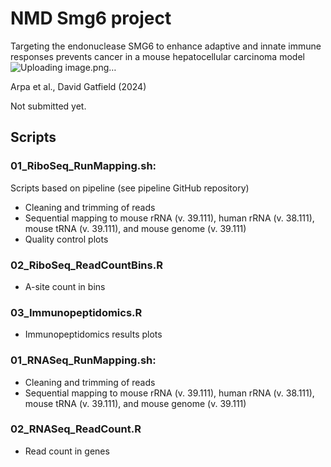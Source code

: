 # NMD Smg6 project
Targeting the endonuclease SMG6 to enhance adaptive and innate immune responses prevents cancer in a mouse hepatocellular carcinoma model![Uploading image.png…]()

Arpa et al., David Gatfield (2024)

Not submitted yet.

## Scripts

### 01_RiboSeq_RunMapping.sh: ###
Scripts based on pipeline (see pipeline GitHub repository)
* Cleaning and trimming of reads
* Sequential mapping to mouse rRNA (v. 39.111), human rRNA (v. 38.111), mouse tRNA (v. 39.111), and mouse genome (v. 39.111)
* Quality control plots


### 02_RiboSeq_ReadCountBins.R ###
* A-site count in bins


### 03_Immunopeptidomics.R ###
* Immunopeptidomics results plots


### 01_RNASeq_RunMapping.sh: ###
* Cleaning and trimming of reads
* Sequential mapping to mouse rRNA (v. 39.111), human rRNA (v. 38.111), mouse tRNA (v. 39.111), and mouse genome (v. 39.111)


### 02_RNASeq_ReadCount.R ###
* Read count in genes



